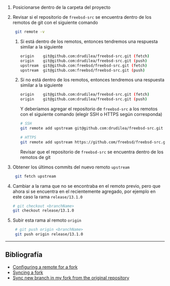 1. Posicionarse dentro de la carpeta del proyecto
2. Revisar si el repositorio de `freebsd-src` se encuentra dentro de los remotos de git con el siguiente comando

   ```bash
    git remote -v
   ```

   1. Si está dentro de los remotos, entonces tendremos una respuesta similar a la siguiente

      ```bash
      origin	git@github.com:drudilea/freebsd-src.git (fetch)
      origin	git@github.com:drudilea/freebsd-src.git (push)
      upstream	git@github.com:freebsd/freebsd-src.git (fetch)
      upstream	git@github.com:freebsd/freebsd-src.git (push)
      ```

   2. Si no está dentro de los remotos, entonces tendremos una respuesta similar a la siguiente

      ```bash
      origin	git@github.com:drudilea/freebsd-src.git (fetch)
      origin	git@github.com:drudilea/freebsd-src.git (push)
      ```

      Y deberíamos agregar el repositorio de `freebsd-src` a los remotos con el siguiente comando (elegir SSH o HTTPS según corresponda)

      ```bash
      # SSH
      git remote add upstream git@github.com:drudilea/freebsd-src.git

      # HTTPS
      git remote add upstream https://github.com/freebsd/freebsd-src.git
      ```

      Revisar que el repositorio de `freebsd-src` se encuentra dentro de los remotos de git

3. Obtener los últimos commits del nuevo remoto `upstream`
   ```bash
    git fetch upstream
   ```
4. Cambiar a la rama que no se encontraba en el remoto previo, pero que ahora si se encuentra en el recientemente agregado, por ejemplo en este caso la rama `release/13.1.0`
   ```bash
   # git checkout <branchName>
   git checkout release/13.1.0
   ```
5. Subir esta rama al remoto `origin`

   ```bash
    # git push origin <branchName>
    git push origin release/13.1.0
   ```

---

## Bibliografía

- [Configuring a remote for a fork](https://docs.github.com/en/pull-requests/collaborating-with-pull-requests/working-with-forks/configuring-a-remote-for-a-fork)
- [Syncing a fork](https://docs.github.com/en/pull-requests/collaborating-with-pull-requests/working-with-forks/syncing-a-fork)
- [Sync new branch in my fork from the original repository](https://stackoverflow.com/a/33488139)
